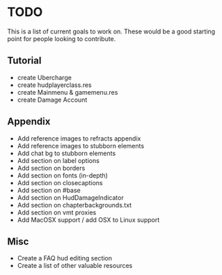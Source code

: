 # TODO

This is a list of current goals to work on. These would be a good starting point for people looking to contribute.

## Tutorial

* create Ubercharge
* create hudplayerclass.res
* create Mainmenu & gamemenu.res
* create Damage Account

## Appendix

* Add reference images to refracts appendix
* Add reference images to stubborn elements
* Add chat bg to stubborn elements
* Add section on label options
* Add section on borders
* Add section on fonts (in-depth)
* Add section on closecaptions
* Add section on #base
* Add section on HudDamageIndicator
* Add section on chapterbackgrounds.txt
* Add section on vmt proxies
* Add MacOSX support / add OSX to Linux support

## Misc

* Create a FAQ hud editing section
* Create a list of other valuable resources
